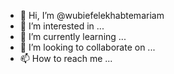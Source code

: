 - 👋 Hi, I’m @wubiefelekhabtemariam
- 👀 I’m interested in ...
- 🌱 I’m currently learning ...
- 💞️ I’m looking to collaborate on ...
- 📫 How to reach me ...

<!---
wubiefelekhabtemariam/wubiefelekhabtemariam is a ✨ special ✨ repository because its `README.md` (this file) appears on your GitHub profile.
You can click the Preview link to take a look at your changes.
--->
